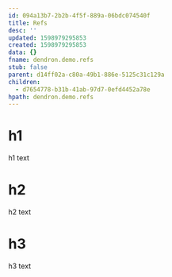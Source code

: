 ```yaml
---
id: 094a13b7-2b2b-4f5f-889a-06bdc074540f
title: Refs
desc: ''
updated: 1598979295853
created: 1598979295853
data: {}
fname: dendron.demo.refs
stub: false
parent: d14ff02a-c80a-49b1-886e-5125c31c129a
children:
  - d7654778-b31b-41ab-97d7-0efd4452a78e
hpath: dendron.demo.refs
---
```

# h1

h1 text

# h2

h2 text

# h3

h3 text
